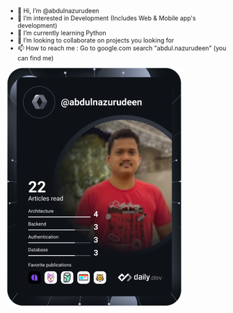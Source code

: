- 👋 Hi, I’m @abdulnazurudeen
- 👀 I’m interested in Development (Includes Web & Mobile app's development)
- 🌱 I’m currently learning Python
- 💞️ I’m looking to collaborate on projects you looking for
- 📫 How to reach me : Go to google.com search "abdul.nazurudeen" (you can find me)

<!---
abdulnazurudeen/abdulnazurudeen is a ✨ special ✨ repository because its `README.md` (this file) appears on your GitHub profile.
You can click the Preview link to take a look at your changes.
--->
<a href="https://app.daily.dev/abdulnazurudeen"><img src="https://github.com/abdulnazurudeen/abdulnazurudeen/blob/main/devcard.svg" width="400" alt="Abdul Nazurudeen's Dev Card"/></a>
